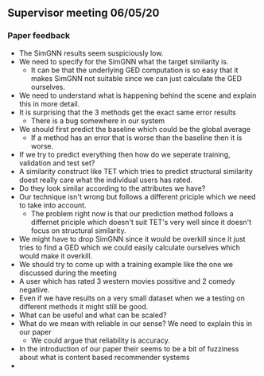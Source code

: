 ## Supervisor meeting 06/05/20

### Paper feedback

* The SimGNN results seem suspiciously low.
* We need to specify for the SimGNN what the target similarity is.
  * It can be that the underlying GED computation is so easy that it makes SimGNN not suitable since we can just calculate the GED ourselves.
* We need to understand what is happening behind the scene and explain this in more detail.
* It is surprising that the 3 methods get the exact same error results
  * There is a bug somewhere in our system
* We should first predict the baseline which could be the global average
  * If a method has an error that is worse than the baseline then it is worse.
* If we try to predict everything then how do we seperate training, validation and test set?
* A similarity construct like TET which tries to predict structural similarity doest really care what the individual users has rated.
* Do they look similar according to the attributes we have?
* Our technique isn't wrong but follows a different priciple which we need to take into account.
  * The problem right now is that our prediction method follows a differnet priciple which doesn't suit TET's very well since it doesn't focus on structural similarity.
* We might have to drop SimGNN since it would be overkill since it just tries to find a GED which we could easily calculate ourselves which would make it overkill.
* We should try to come up with a training example like the one we discussed during the meeting
* A user which has rated 3 western movies possitive and 2 comedy negative.
* Even if we have results on a very small dataset when we a testing on different methods it might still be good.
* What can be useful and what can be scaled?
* What do we mean with reliable in our sense? We need to explain this in our paper
  * We could argue that reliability is accuracy.
* In the introduction of our paper their seems to be a bit of fuzziness about what is content based recommender systems
* 





